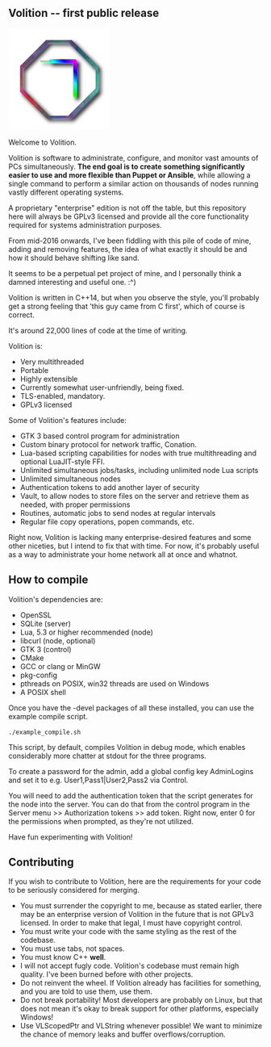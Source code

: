 ## Volition -- first public release

![Volition about logo](https://raw.githubusercontent.com/Subsentient/volition/master/src/control/icons/ctlabout.png)


Welcome to Volition.

Volition is software to administrate, configure, and monitor vast amounts of PCs simultaneously.
**The end goal is to create something significantly easier to use and more flexible than Puppet or Ansible**, while allowing a single command to perform a similar action on thousands of nodes running vastly different operating systems.

A proprietary "enterprise" edition is not off the table, but this repository here will always be GPLv3 licensed and provide all the core functionality required for systems administration purposes.

From mid-2016 onwards, I've been fiddling with this pile of code of mine,
adding and removing features, the idea of what exactly it should be and how it should behave shifting like sand.

It seems to be a perpetual pet project of mine, and I personally think a damned interesting and useful one. :^)

Volition is written in C++14, but when you observe the style, you'll probably get a strong feeling that 'this guy came from C first',
which of course is correct.

It's around 22,000 lines of code at the time of writing.

Volition is:
* Very multithreaded
* Portable
* Highly extensible
* Currently somewhat user-unfriendly, being fixed.
* TLS-enabled, mandatory.
* GPLv3 licensed

Some of Volition's features include:
* GTK 3 based control program for administration
* Custom binary protocol for network traffic, Conation.
* Lua-based scripting capabilities for nodes with true multithreading and optional LuaJIT-style FFI.
* Unlimited simultaneous jobs/tasks, including unlimited node Lua scripts
* Unlimited simultaneous nodes
* Authentication tokens to add another layer of security
* Vault, to allow nodes to store files on the server and retrieve them as needed, with proper permissions
* Routines, automatic jobs to send nodes at regular intervals
* Regular file copy operations, popen commands, etc.

Right now, Volition is lacking many enterprise-desired features and some other niceties, but I intend to fix that with time.
For now, it's probably useful as a way to administrate your home network all at once and whatnot.

## How to compile

Volition's dependencies are:
* OpenSSL
* SQLite (server)
* Lua, 5.3 or higher recommended (node)
* libcurl (node, optional)
* GTK 3 (control)
* CMake
* GCC or clang or MinGW
* pkg-config
* pthreads on POSIX, win32 threads are used on Windows
* A POSIX shell

Once you have the -devel packages of all these installed, you can use the example compile script.

```
./example_compile.sh
```
This script, by default, compiles Volition in debug mode, which enables considerably more chatter at stdout for the three programs.

To create a password for the admin, add a global config key AdminLogins and set it to e.g. User1,Pass1|User2,Pass2 via Control.

You will need to add the authentication token that the script generates for the node into the server. You can do that from the control program in the Server menu >> Authorization tokens >> add token. Right now, enter 0 for the permissions when prompted, as they're not utilized.

Have fun experimenting with Volition!

## Contributing

If you wish to contribute to Volition, here are the requirements for your code to be seriously considered for merging.

* You must surrender the copyright to me, because as stated earlier, there may be an enterprise version of Volition in the future that is not GPLv3 licensed. In order to make that legal, I must have copyright control.
* You must write your code with the same styling as the rest of the codebase.
* You must use tabs, not spaces.
* You must know C++ **well**.
* I will not accept fugly code. Volition's codebase must remain high quality. I've been burned before with other projects.
* Do not reinvent the wheel. If Volition already has facilities for something, and you are told to use them, use them.
* Do not break portability! Most developers are probably on Linux, but that does not mean it's okay to break support for other platforms, especially Windows!
* Use VLScopedPtr and VLString whenever possible! We want to minimize the chance of memory leaks and buffer overflows/corruption.


